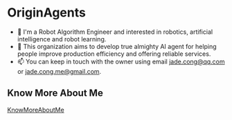 # OriginAgents

- 👋 I'm a Robot Algorithm Engineer and interested in robotics, artificial intelligence and robot learning.
- 👀 This organization aims to develop true almighty AI agent for helping people improve production efficiency and offering reliable services.
- 📫 You can keep in touch with the owner using email jade.cong@qq.com or jade.cong.me@gmail.com.

## Know More About Me

[KnowMoreAboutMe](https://originagents.github.io/)

<!---
OriginAgents/.github is a ✨ special ✨ repository because its `README.md` (this file) appears on your GitHub profile.
You can click the Preview link to take a look at your changes.
--->
